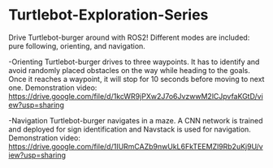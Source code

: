 # Turtlebot-Exploration-Series
Drive Turtlebot-burger around with ROS2! Different modes are included: pure following, orienting, and navigation.

-Orienting
Turtlebot-burger drives to three waypoints. It has to identify and avoid randomly placed obstacles on the way while heading to the goals. Once it reaches a waypoint, it will stop for 10 seconds before moving to next one.
Demonstration video: https://drive.google.com/file/d/1kcWR9jPXw2J7o6JvzwwM2lCJpvfaKGtD/view?usp=sharing

-Navigation
Turtlebot-burger navigates in a maze. A CNN network is trained and deployed for sign identification and Navstack is used for navigation.
Demonstration video: https://drive.google.com/file/d/1IURmCAZb9nwUkL6FkTEEMZl9Rb2uKj9U/view?usp=sharing
